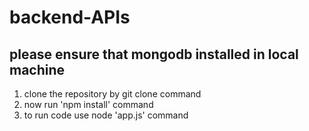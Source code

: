 # backend-APIs

## please ensure that mongodb installed in local machine
1) clone the repository by git clone command
2) now run 'npm install' command
3) to run code use node 'app.js' command
